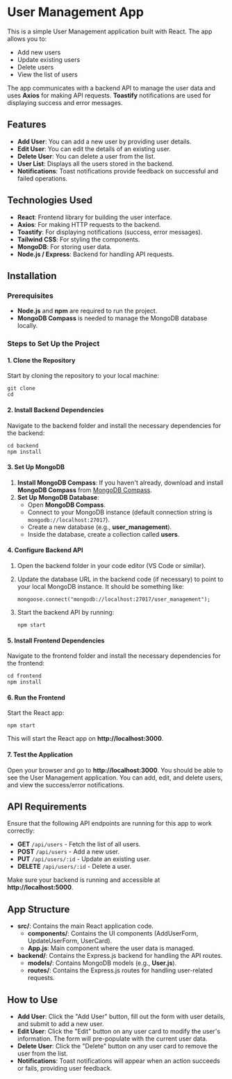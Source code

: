 

User Management App
===================

This is a simple User Management application built with React. The app allows you to:

*   Add new users
*   Update existing users
*   Delete users
*   View the list of users

The app communicates with a backend API to manage the user data and uses **Axios** for making API requests. **Toastify** notifications are used for displaying success and error messages.

Features
--------

*   **Add User**: You can add a new user by providing user details.
*   **Edit User**: You can edit the details of an existing user.
*   **Delete User**: You can delete a user from the list.
*   **User List**: Displays all the users stored in the backend.
*   **Notifications**: Toast notifications provide feedback on successful and failed operations.

Technologies Used
-----------------

*   **React**: Frontend library for building the user interface.
*   **Axios**: For making HTTP requests to the backend.
*   **Toastify**: For displaying notifications (success, error messages).
*   **Tailwind CSS**: For styling the components.
*   **MongoDB**: For storing user data.
*   **Node.js / Express**: Backend for handling API requests.

Installation
------------

### Prerequisites

*   **Node.js** and **npm** are required to run the project.
*   **MongoDB Compass** is needed to manage the MongoDB database locally.

### Steps to Set Up the Project

#### 1\. Clone the Repository

Start by cloning the repository to your local machine:

    git clone 
    cd 

#### 2\. Install Backend Dependencies

Navigate to the backend folder and install the necessary dependencies for the backend:

    cd backend
    npm install

#### 3\. Set Up MongoDB

1.  **Install MongoDB Compass**: If you haven't already, download and install **MongoDB Compass** from [MongoDB Compass](https://www.mongodb.com/products/compass).
2.  **Set Up MongoDB Database**:
    *   Open **MongoDB Compass**.
    *   Connect to your MongoDB instance (default connection string is `mongodb://localhost:27017`).
    *   Create a new database (e.g., **user\_management**).
    *   Inside the database, create a collection called **users**.

#### 4\. Configure Backend API

1.  Open the backend folder in your code editor (VS Code or similar).
2.  Update the database URL in the backend code (if necessary) to point to your local MongoDB instance. It should be something like:
    
        mongoose.connect("mongodb://localhost:27017/user_management");
    
3.  Start the backend API by running:
    
        npm start
    

#### 5\. Install Frontend Dependencies

Navigate to the frontend folder and install the necessary dependencies for the frontend:

    cd frontend
    npm install

#### 6\. Run the Frontend

Start the React app:

    npm start

This will start the React app on **http://localhost:3000**.

#### 7\. Test the Application

Open your browser and go to **http://localhost:3000**. You should be able to see the User Management application. You can add, edit, and delete users, and view the success/error notifications.

API Requirements
----------------

Ensure that the following API endpoints are running for this app to work correctly:

*   **GET** `/api/users` - Fetch the list of all users.
*   **POST** `/api/users` - Add a new user.
*   **PUT** `/api/users/:id` - Update an existing user.
*   **DELETE** `/api/users/:id` - Delete a user.

Make sure your backend is running and accessible at **http://localhost:5000**.

App Structure
-------------

*   **src/**: Contains the main React application code.
    *   **components/**: Contains the UI components (AddUserForm, UpdateUserForm, UserCard).
    *   **App.js**: Main component where the user data is managed.
*   **backend/**: Contains the Express.js backend for handling the API routes.
    *   **models/**: Contains MongoDB models (e.g., **User.js**).
    *   **routes/**: Contains the Express.js routes for handling user-related requests.

How to Use
----------

*   **Add User**: Click the "Add User" button, fill out the form with user details, and submit to add a new user.
*   **Edit User**: Click the "Edit" button on any user card to modify the user's information. The form will pre-populate with the current user data.
*   **Delete User**: Click the "Delete" button on any user card to remove the user from the list.
*   **Notifications**: Toast notifications will appear when an action succeeds or fails, providing user feedback.